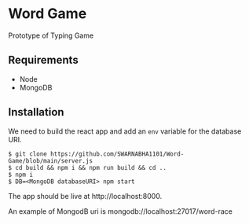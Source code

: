 # Word Game

Prototype of Typing Game

## Requirements

-   Node
-   MongoDB

## Installation

We need to build the react app and add an `env` variable for the database URI.

```
$ git clone https://github.com/SWARNABHA1101/Word-Game/blob/main/server.js
$ cd build && npm i && npm run build && cd ..
$ npm i
$ DB=<MongoDB databaseURI> npm start
```

The app should be live at http://localhost:8000.

An example of MongodB uri is mongodb://localhost:27017/word-race

